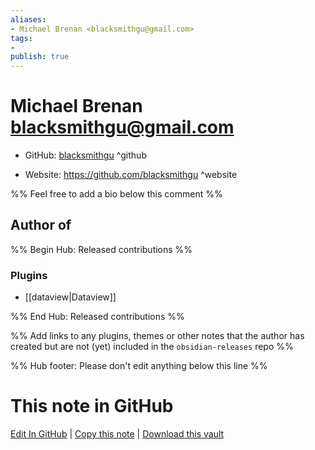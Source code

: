 ```yaml
---
aliases:
- Michael Brenan <blacksmithgu@gmail.com>
tags:
- 
publish: true
---
```


# Michael Brenan <blacksmithgu@gmail.com>

- GitHub: [blacksmithgu](https://github.com/blacksmithgu/) ^github
<!-- - Discord: `@` ^discord-->
- Website: <https://github.com/blacksmithgu> ^website
<!-- - [[Publish sites|Publish site]]: ^publish-->

%% Feel free to add a bio below this comment %%


## Author of

%% Begin Hub: Released contributions %%
### Plugins
- [[dataview|Dataview]]

%% End Hub: Released contributions %%

%% Add links to any plugins, themes or other notes that the author has created but are not (yet) included in the `obsidian-releases` repo %%

<!--
### Unlisted plugins
-->

<!--
### Others
-->

<!--
## Sponsor this author

- [[GitHub sponsors]]: [Sponsor @blacksmithgu on GitHub Sponsors](https://github.com/sponsors/blacksmithgu) ^github-sponsor
- [[Buy me a coffee]]: ^buy-me-a-coffee
- [[PayPal]]: ^paypal
- [[Patreon]]: ^patreon

-->

<!--
## Follow this author
-->

<!-- - [[YouTube Channels|On YouTube]]: <https://> ^youtube-->
<!-- - Twitter: <https://> ^twitter-->
<!-- - ... -->

%% Hub footer: Please don't edit anything below this line %%

# This note in GitHub

<span class="git-footer">[Edit In GitHub](https://github.dev/obsidian-community/obsidian-hub/blob/main/01%20-%20Community/People/blacksmithgu.md "git-hub-edit-note") | [Copy this note](https://raw.githubusercontent.com/obsidian-community/obsidian-hub/main/01%20-%20Community/People/blacksmithgu.md "git-hub-copy-note") | [Download this vault](https://github.com/obsidian-community/obsidian-hub/archive/refs/heads/main.zip "git-hub-download-vault") </span>

